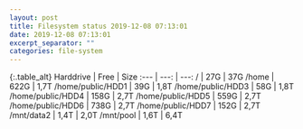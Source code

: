 ```yaml
---
layout: post
title: Filesystem status 2019-12-08 07:13:01
date: 2019-12-08 07:13:01
excerpt_separator: ""
categories: file-system
---
```

{:.table_alt}
Harddrive | Free | Size
:--- | ---: | ---:
/ | 27G | 37G
/home | 622G | 1,7T
/home/public/HDD1 | 39G | 1,8T
/home/public/HDD3 | 58G | 1,8T
/home/public/HDD4 | 158G | 2,7T
/home/public/HDD5 | 559G | 2,7T
/home/public/HDD6 | 738G | 2,7T
/home/public/HDD7 | 152G | 2,7T
/mnt/data2 | 1,4T | 2,0T
/mnt/pool | 1,6T | 6,4T
